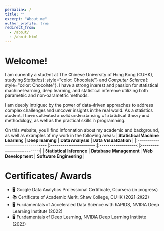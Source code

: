 ```yaml
---
permalink: /
title: ""
excerpt: "About me"
author_profile: true
redirect_from: 
  - /about/
  - /about.html
---
```



# Welcome!

I am currently a student at The Chinese University of Hong Kong (CUHK), studying *Statistics*{: style="color: Chocolate"} and *Computer Science*{: style="color: Chocolate"}. I have a strong interest and passion for statistical machine learning, deep learning, and statistical inference utilizing both parametric and non-parametric methods.

I am deeply intrigued by the power of data-driven approaches to address complex challenges and uncover insights in the real world. As a statistics student, I have cultivated a solid understanding of statistical theory and methodology, as well as the practical skills in programming.

On this website, you'll find information about my academic and background, as well as examples of my work in the following areas:
| **Statistical Machine Learning** | **Deep learning**       | **Data Analysis**   | **Data Visualization**     |
|:--------------------------------:|:-----------------------:|:-------------------:|:--------------------------:|
| **Statistical Inference**        | **Database Management** | **Web Development** | **Software Engineering**   |


# Certificates/ Awards
* :desktop_computer: Google Data Analytics Professional Certificate, Coursera (in progress)
* :books: Certificate of Academic Merit, Shaw College, CUHK (2021-2022)
* :desktop_computer: Fundamentals of Accelerated Data Science with RAPIDS, NVIDIA Deep Learning Institute (2022)
* :desktop_computer: Fundamentals of Deep Learning, NVIDIA Deep Learning Institute (2022)

